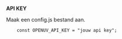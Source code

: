**API KEY**

Maak een config.js bestand aan.
```
    const OPENUV_API_KEY = "jouw api key";    
```
